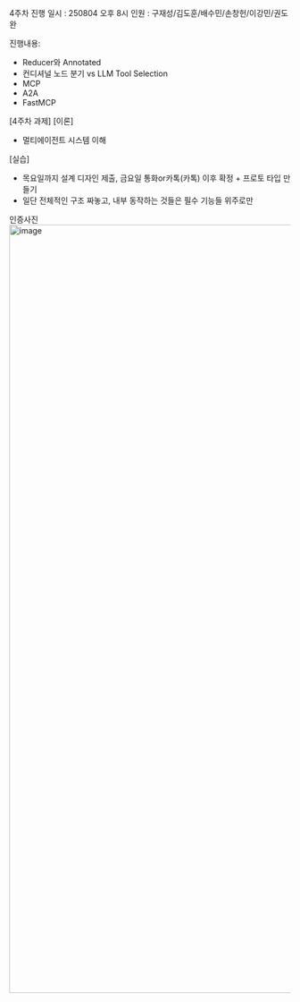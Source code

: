 4주차 진행
일시 : 250804 오후 8시
인원 : 구재성/김도훈/배수민/손창헌/이강민/권도완

진행내용:
- Reducer와 Annotated
- 컨디셔널 노드 분기 vs LLM Tool Selection
- MCP
- A2A
- FastMCP


[4주차 과제]
[이론] 
- 멀티에이전트 시스템 이해

[실습] 
- 목요일까지 설계 디자인 제출,  금요일 통화or카톡(카톡) 이후 확정 + 프로토 타입 만들기
- 일단 전체적인 구조 짜놓고, 내부 동작하는 것들은 필수 기능들 위주로만



인증사진
<img width="2864" height="1374" alt="image" src="https://github.com/user-attachments/assets/807582d2-7b4c-4b1a-bb8d-f7c8620a7610" />

